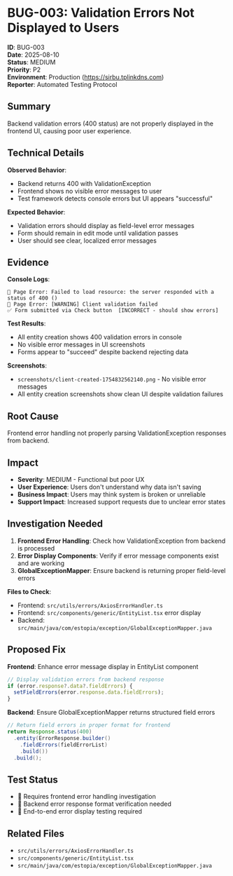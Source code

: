 # BUG-003: Validation Errors Not Displayed to Users

**ID**: BUG-003  
**Date**: 2025-08-10  
**Status**: MEDIUM  
**Priority**: P2  
**Environment**: Production (https://sirbu.tplinkdns.com)  
**Reporter**: Automated Testing Protocol  

## Summary
Backend validation errors (400 status) are not properly displayed in the frontend UI, causing poor user experience.

## Technical Details

**Observed Behavior**: 
- Backend returns 400 with ValidationException
- Frontend shows no visible error messages to user
- Test framework detects console errors but UI appears "successful"

**Expected Behavior**:
- Validation errors should display as field-level error messages
- Form should remain in edit mode until validation passes
- User should see clear, localized error messages

## Evidence

**Console Logs**:
```
🔴 Page Error: Failed to load resource: the server responded with a status of 400 ()
🔴 Page Error: [WARNING] Client validation failed
✅ Form submitted via Check button  [INCORRECT - should show errors]
```

**Test Results**:
- All entity creation shows 400 validation errors in console
- No visible error messages in UI screenshots
- Forms appear to "succeed" despite backend rejecting data

**Screenshots**:
- `screenshots/client-created-1754832562140.png` - No visible error messages
- All entity creation screenshots show clean UI despite validation failures

## Root Cause
Frontend error handling not properly parsing ValidationException responses from backend.

## Impact
- **Severity**: MEDIUM - Functional but poor UX
- **User Experience**: Users don't understand why data isn't saving
- **Business Impact**: Users may think system is broken or unreliable
- **Support Impact**: Increased support requests due to unclear error states

## Investigation Needed

1. **Frontend Error Handling**: Check how ValidationException from backend is processed
2. **Error Display Components**: Verify if error message components exist and are working
3. **GlobalExceptionMapper**: Ensure backend is returning proper field-level errors

**Files to Check**:
- Frontend: `src/utils/errors/AxiosErrorHandler.ts`
- Frontend: `src/components/generic/EntityList.tsx` error display
- Backend: `src/main/java/com/estopia/exception/GlobalExceptionMapper.java`

## Proposed Fix

**Frontend**: Enhance error message display in EntityList component
```typescript
// Display validation errors from backend response
if (error.response?.data?.fieldErrors) {
  setFieldErrors(error.response.data.fieldErrors);
}
```

**Backend**: Ensure GlobalExceptionMapper returns structured field errors
```java
// Return field errors in proper format for frontend
return Response.status(400)
  .entity(ErrorResponse.builder()
    .fieldErrors(fieldErrorList)
    .build())
  .build();
```

## Test Status
- 🔄 Requires frontend error handling investigation
- 🔄 Backend error response format verification needed
- 🔄 End-to-end error display testing required

## Related Files
- `src/utils/errors/AxiosErrorHandler.ts`
- `src/components/generic/EntityList.tsx`
- `src/main/java/com/estopia/exception/GlobalExceptionMapper.java`
